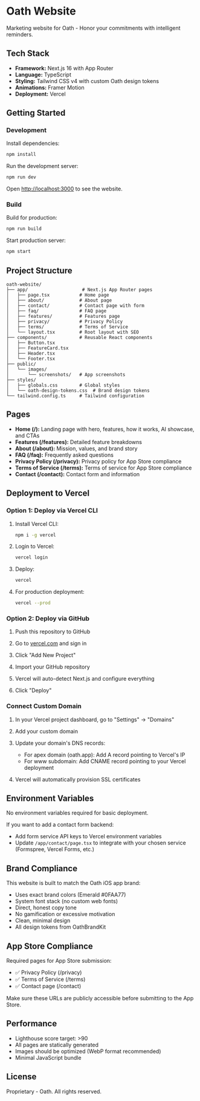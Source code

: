 # Oath Website

Marketing website for Oath - Honor your commitments with intelligent reminders.

## Tech Stack

- **Framework:** Next.js 16 with App Router
- **Language:** TypeScript
- **Styling:** Tailwind CSS v4 with custom Oath design tokens
- **Animations:** Framer Motion
- **Deployment:** Vercel

## Getting Started

### Development

Install dependencies:
```bash
npm install
```

Run the development server:
```bash
npm run dev
```

Open [http://localhost:3000](http://localhost:3000) to see the website.

### Build

Build for production:
```bash
npm run build
```

Start production server:
```bash
npm start
```

## Project Structure

```
oath-website/
├── app/                    # Next.js App Router pages
│   ├── page.tsx           # Home page
│   ├── about/             # About page
│   ├── contact/           # Contact page with form
│   ├── faq/               # FAQ page
│   ├── features/          # Features page
│   ├── privacy/           # Privacy Policy
│   ├── terms/             # Terms of Service
│   └── layout.tsx         # Root layout with SEO
├── components/            # Reusable React components
│   ├── Button.tsx
│   ├── FeatureCard.tsx
│   ├── Header.tsx
│   └── Footer.tsx
├── public/
│   └── images/
│       └── screenshots/   # App screenshots
├── styles/
│   ├── globals.css        # Global styles
│   └── oath-design-tokens.css  # Brand design tokens
└── tailwind.config.ts     # Tailwind configuration
```

## Pages

- **Home (/):** Landing page with hero, features, how it works, AI showcase, and CTAs
- **Features (/features):** Detailed feature breakdowns
- **About (/about):** Mission, values, and brand story
- **FAQ (/faq):** Frequently asked questions
- **Privacy Policy (/privacy):** Privacy policy for App Store compliance
- **Terms of Service (/terms):** Terms of service for App Store compliance
- **Contact (/contact):** Contact form and information

## Deployment to Vercel

### Option 1: Deploy via Vercel CLI

1. Install Vercel CLI:
   ```bash
   npm i -g vercel
   ```

2. Login to Vercel:
   ```bash
   vercel login
   ```

3. Deploy:
   ```bash
   vercel
   ```

4. For production deployment:
   ```bash
   vercel --prod
   ```

### Option 2: Deploy via GitHub

1. Push this repository to GitHub

2. Go to [vercel.com](https://vercel.com) and sign in

3. Click "Add New Project"

4. Import your GitHub repository

5. Vercel will auto-detect Next.js and configure everything

6. Click "Deploy"

### Connect Custom Domain

1. In your Vercel project dashboard, go to "Settings" → "Domains"

2. Add your custom domain

3. Update your domain's DNS records:
   - For apex domain (oath.app): Add A record pointing to Vercel's IP
   - For www subdomain: Add CNAME record pointing to your Vercel deployment

4. Vercel will automatically provision SSL certificates

## Environment Variables

No environment variables required for basic deployment.

If you want to add a contact form backend:
- Add form service API keys to Vercel environment variables
- Update `/app/contact/page.tsx` to integrate with your chosen service (Formspree, Vercel Forms, etc.)

## Brand Compliance

This website is built to match the Oath iOS app brand:
- Uses exact brand colors (Emerald #0FAA77)
- System font stack (no custom web fonts)
- Direct, honest copy tone
- No gamification or excessive motivation
- Clean, minimal design
- All design tokens from OathBrandKit

## App Store Compliance

Required pages for App Store submission:
- ✅ Privacy Policy (/privacy)
- ✅ Terms of Service (/terms)
- ✅ Contact page (/contact)

Make sure these URLs are publicly accessible before submitting to the App Store.

## Performance

- Lighthouse score target: >90
- All pages are statically generated
- Images should be optimized (WebP format recommended)
- Minimal JavaScript bundle

## License

Proprietary - Oath. All rights reserved.

